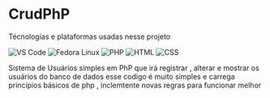 # CrudPhP

Técnologias e plataformas usadas nesse projeto

![VS Code](https://img.shields.io/badge/VS_Code-007ACC?style=for-the-badge&logo=visual-studio-code&logoColor=white)
![Fedora Linux](https://img.shields.io/badge/Fedora-294172?style=for-the-badge&logo=fedora&logoColor=white)
![PHP](https://img.shields.io/badge/PHP-777BB4?style=for-the-badge&logo=php&logoColor=white)
![HTML](https://img.shields.io/badge/HTML5-E34F26?style=for-the-badge&logo=html5&logoColor=white)
![CSS](https://img.shields.io/badge/CSS3-1572B6?style=for-the-badge&logo=css3&logoColor=white)

Sistema de Usuários simples em PhP que irá registrar , alterar e mostrar os usuários do banco de dados
esse codigo é muito simples e carrega princípios básicos de php , inclemtente novas regras para funcionar melhor 
